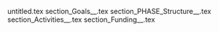 untitled.tex
section_Goals__.tex
section_PHASE_Structure__.tex
section_Activities__.tex
section_Funding__.tex
